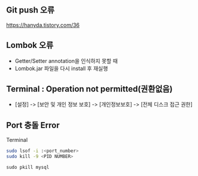 ## Git push 오류
https://hanyda.tistory.com/36

## Lombok 오류
- Getter/Setter annotation을 인식하지 못할 때
- Lombok.jar 파일을 다시 install 후 재실행

## Terminal : Operation not permitted(권환없음)
 - [설정] -> [보안 및 개인 정보 보호] -> [개인정보보호] -> [전체 디스크 접근 권한]

## Port 충돌 Error

Terminal
```bash
sudo lsof -i :<port_number>
sudo kill -9 <PID NUMBER>
```
```
sudo pkill mysql
```
